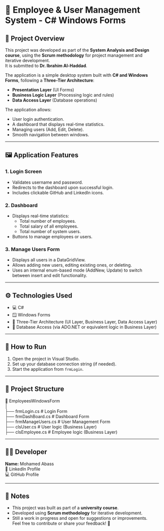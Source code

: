 # 💼 Employee & User Management System - C# Windows Forms  

## 📌 Project Overview  
This project was developed as part of the **System Analysis and Design course**, using the **Scrum methodology** for project management and iterative development.  
It is submitted to **Dr. Ibrahim Al-Haddad**.  

The application is a simple desktop system built with **C# and Windows Forms**, following a **Three-Tier Architecture**:  
- **Presentation Layer** (UI Forms)  
- **Business Logic Layer** (Processing logic and rules)  
- **Data Access Layer** (Database operations)  

The application allows:  
- User login authentication.  
- A dashboard that displays real-time statistics.  
- Managing users (Add, Edit, Delete).  
- Smooth navigation between windows.  

---

## 🖼️ Application Features  

### 1. Login Screen  
- Validates username and password.  
- Redirects to the dashboard upon successful login.  
- Includes clickable GitHub and LinkedIn icons.  

### 2. Dashboard  
- Displays real-time statistics:  
  - Total number of employees.  
  - Total salary of all employees.  
  - Total number of system users.  
- Buttons to manage employees or users.  

### 3. Manage Users Form  
- Displays all users in a DataGridView.  
- Allows adding new users, editing existing ones, or deleting.  
- Uses an internal enum-based mode (AddNew, Update) to switch between insert and edit functionality.  

---

## ⚙️ Technologies Used  
- 💻 C#  
- 🪟 Windows Forms  
- 🧱 Three-Tier Architecture (UI Layer, Business Layer, Data Access Layer)  
- 💾 Database Access (via ADO.NET or equivalent logic in Business Layer)  

---

## 🚀 How to Run  
1. Open the project in Visual Studio.  
2. Set up your database connection string (if needed).  
3. Start the application from `frmLogin`.  

---

## 📁 Project Structure  
📁 EmployeesWindowsForm  
│  
├── frmLogin.cs             # Login Form  
├── frmDashBoard.cs         # Dashboard Form  
├── frmManageUsers.cs       # User Management Form  
├── clsUser.cs              # User logic (Business Layer)  
├── clsEmployee.cs          # Employee logic (Business Layer)  

---

## 👨‍💻 Developer  
**Name:** Mohamed Abass  
🔗 LinkedIn Profile  
💻 GitHub Profile  

---

## 📝 Notes  
- This project was built as part of a **university course**.  
- Developed using **Scrum methodology** for iterative development.  
- Still a work in progress and open for suggestions or improvements.  
Feel free to contribute or share your feedback! 🙌  
